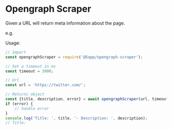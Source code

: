 # Opengraph Scraper

Given a URL will return meta information about the page.

e.g. 

Usage:
```typescript
// Import
const opengraphScraper = require('@5app/opengraph-scraper');

// Set a timeout in ms
const timeout = 3000;

// Url
const url = 'https://twitter.com/';

// Returns object
const {title, description, error} = await opengraphScraper(url, timeout);
if (error) {
    // handle error
}
console.log('Title: ', title, '- Description: ', description);
// Title: 
```
